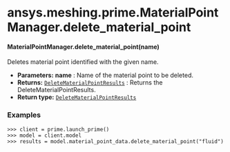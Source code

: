 <a id="ansys-meshing-prime-materialpointmanager-delete-material-point"></a>

# ansys.meshing.prime.MaterialPointManager.delete_material_point

<a id="ansys.meshing.prime.MaterialPointManager.delete_material_point"></a>

#### MaterialPointManager.delete_material_point(name)

Deletes material point identified with the given name.

* **Parameters:**
  **name**
  : Name of the material point to be deleted.
* **Returns:**
  [`DeleteMaterialPointResults`](ansys.meshing.prime.DeleteMaterialPointResults.md#ansys.meshing.prime.DeleteMaterialPointResults)
  : Returns the DeleteMaterialPointResults.
* **Return type:**
  [`DeleteMaterialPointResults`](ansys.meshing.prime.DeleteMaterialPointResults.md#ansys.meshing.prime.DeleteMaterialPointResults)

### Examples

```pycon
>>> client = prime.launch_prime()
>>> model = client.model
>>> results = model.material_point_data.delete_material_point("fluid")
```

<!-- !! processed by numpydoc !! -->
